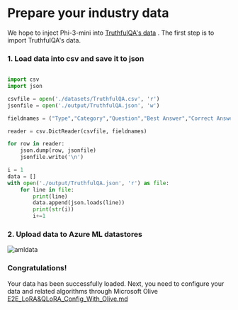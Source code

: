 # **Prepare your industry data**

We hope to inject Phi-3-mini into [TruthfulQA's data](https://github.com/sylinrl/TruthfulQA/blob/main/TruthfulQA.csv) . The first step is to import TruthfulQA's data. 


### **1. Load  data into csv and save it to json**


```python

import csv
import json

csvfile = open('./datasets/TruthfulQA.csv', 'r')
jsonfile = open('./output/TruthfulQA.json', 'w')

fieldnames = ("Type","Category","Question","Best Answer","Correct Answers","Incorrect Answers","Source")

reader = csv.DictReader(csvfile, fieldnames)

for row in reader:
    json.dump(row, jsonfile)
    jsonfile.write('\n')

i = 1
data = []
with open('./output/TruthfulQA.json', 'r') as file:
    for line in file:
        print(line)
        data.append(json.loads(line))
        print(str(i))
        i+=1


```

### **2. Upload data to Azure ML datastores**

![amldata](../../imgs/06/e2e/azureml_data.png)




### **Congratulations!**  

Your data has been successfully loaded.  Next, you need to configure your data and related algorithms through Microsoft Olive [E2E_LoRA&QLoRA_Config_With_Olive.md](./E2E_LoRA&QLoRA_Config_With_Olive.md)

   
